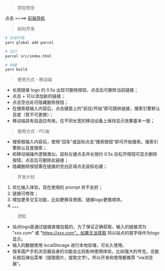 > 项目预览

点击 ====> [前端导航](https://untilthecore.github.io/webNavigation/dist/index.html)

> 如何开发

```bash
# 安装环境
yarn global add parcel

# 运行
parcel src/index.html

# 构建
yarn build
```

> 使用方式 - 移动端

- 长按链接 logo 约 0.5s 出现可删除按钮，点击后可删除当前链接；
- 点击 + 可以添加新的链接；
- 点击空白处可隐藏删除按钮；
- 在搜索框输入内容后，点击键盘上的“前往/开始”即可跳转链接，搜索引擎默认百度（暂不可更换）；
- 移动端具有自适应布局，在不同长宽的移动设备上保持显示效果基本一致；

> 使用方式 - PC端

- 搜索框输入内容后，使用“回车”或鼠标点击“搜索按钮”即可开始搜索。搜索引擎默认百度搜索；
- 和移动端操作逻辑类似，鼠标左键点击并长按约 0.5s 后松开按钮可显示删除按钮，点击后可删除此链接；
- 隐藏删除按钮需在链接的空白区域点击鼠标右键；

> 开发计划

1. 优化输入体验，现在使用的 prompt 并不友好；
2. 链接可修改；
3. 增加更多交互功能，比如更换背景图、链接logo更换顺序。
4. 。。。

> 须知

- 站点logo是通过链接直接加载的，为了保证正确获取，输入的链接须为 "xxx.com" 或 "https://xxx.com"。如果无法获取
将以站点的首字母作为logo显示。
- 输入的数据使用 localStorage 进行本地存储，可长久使用。
- 很多国产手机浏览器自身的功能会比较影响使用体验，比如强大的夸克，总能长按后弹出菜单（提取图片，提取文字）。所以开发和使用都推荐 “via浏览器“。